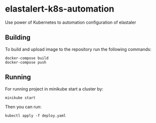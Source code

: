 # elastalert-k8s-automation
Use power of Kubernetes to automation configuration of elastaler

## Building
To build and upload image to the repository run the following commands:
```
docker-compose build
docker-compose push
```

## Running
For running project in minikube start a cluster by:
```
minikube start
```
Then you can run:
```
kubectl apply -f deploy.yaml
```
